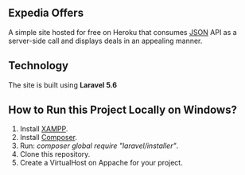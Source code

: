 ## Expedia Offers

<p>
A simple site hosted for free on Heroku that consumes <a href="https://offersvc.expedia.com/offers/v2/getOffers?scenario=deal-finder&page=foo&uid=foo&productType=Hotel">JSON</a> API as a server-side call and displays deals in an appealing manner.
</p>

## Technology

<p>The site is built using <b>Laravel 5.6</b></p>

## How to Run this Project Locally on Windows?
<ol>
    <li>Install <a href="https://www.apachefriends.org/index.html">XAMPP</a>.</li>
    <li>Install <a href="https://getcomposer.org/">Composer</a>.</li>
    <li>Run: <i>composer global require "laravel/installer"</i>.</li>
    <li>Clone this repository.</li>
    <li>Create a VirtualHost on Appache for your project.</b>
</ol>
